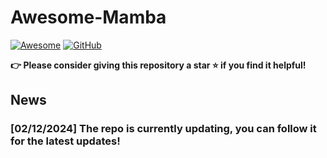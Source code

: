 # Awesome-Mamba

[![Awesome](https://awesome.re/badge.svg)](https://awesome.re) [![GitHub](https://img.shields.io/badge/GitHub-Code-1f883d?style=flat-square&logo=github)](https://github.com/steve-zeyu-zhang/Awesome-Mamba/)

**👉 Please consider giving this repository a star ⭐ if you find it helpful!**

## News

### [02/12/2024] The repo is currently updating, you can follow it for the latest updates!


